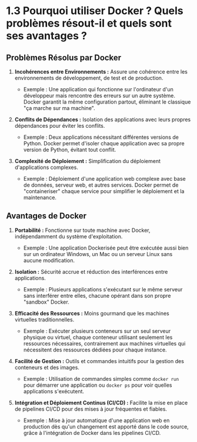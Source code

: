 # 1.3 Pourquoi utiliser Docker ? Quels problèmes résout-il et quels sont ses avantages ?


## Problèmes Résolus par Docker
1. **Incohérences entre Environnements :** Assure une cohérence entre les environnements de développement, de test et de production.
   - Exemple : Une application qui fonctionne sur l'ordinateur d'un développeur mais rencontre des erreurs sur un autre système. Docker garantit la même configuration partout, éliminant le classique "ça marche sur ma machine".

2. **Conflits de Dépendances :** Isolation des applications avec leurs propres dépendances pour éviter les conflits.
   - Exemple : Deux applications nécessitant différentes versions de Python. Docker permet d'isoler chaque application avec sa propre version de Python, évitant tout conflit.

3. **Complexité de Déploiement :** Simplification du déploiement d'applications complexes.
   - Exemple : Déploiement d'une application web complexe avec base de données, serveur web, et autres services. Docker permet de "containeriser" chaque service pour simplifier le déploiement et la maintenance.

## Avantages de Docker
1. **Portabilité :** Fonctionne sur toute machine avec Docker, indépendamment du système d'exploitation.
   - Exemple : Une application Dockerisée peut être exécutée aussi bien sur un ordinateur Windows, un Mac ou un serveur Linux sans aucune modification.

2. **Isolation :** Sécurité accrue et réduction des interférences entre applications.
   - Exemple : Plusieurs applications s'exécutant sur le même serveur sans interférer entre elles, chacune opérant dans son propre "sandbox" Docker.

3. **Efficacité des Ressources :** Moins gourmand que les machines virtuelles traditionnelles.
   - Exemple : Exécuter plusieurs conteneurs sur un seul serveur physique ou virtuel, chaque conteneur utilisant seulement les ressources nécessaires, contrairement aux machines virtuelles qui nécessitent des ressources dédiées pour chaque instance.

4. **Facilité de Gestion :** Outils et commandes intuitifs pour la gestion des conteneurs et des images.
   - Exemple : Utilisation de commandes simples comme `docker run` pour démarrer une application ou `docker ps` pour voir quelles applications s'exécutent.

5. **Intégration et Déploiement Continus (CI/CD) :** Facilite la mise en place de pipelines CI/CD pour des mises à jour fréquentes et fiables.
   - Exemple : Mise à jour automatique d'une application web en production dès qu'un changement est apporté dans le code source, grâce à l'intégration de Docker dans les pipelines CI/CD.

